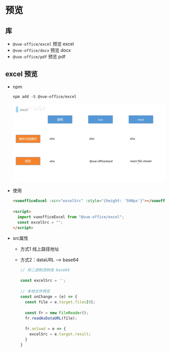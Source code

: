 # 预览

## 库

+ `@vue-office/excel` 预览 excel
+ `@vue-office/docx` 预览 docx
+ `@vue-office/pdf` 预览 pdf

## excel 预览

+ npm

  ```sheell
  npm add -S @vue-office/excel
  ```

  ![alt text](excel解析与预览.png)

+ 使用

  ```html
  <vueofficeExcel :scr="excelSrc" :style="{height: '500px'}"></vueofficeExcel>

  <script>
    import vueofficeExcel from "@vue-office/excel";
    const excelSrc = "";
  </script>
  ```

+ src属性

  + 方式1 线上路径地址
  + 方式2：dataURL --> base64

    ```js
    // 将二进制流转成 base64

    const excelSrc = '';

    // 本地文件预览
    const onChange = (e) => {
      const file = e.target.files[0];

      const fr = new FileReader();
      fr.readAsDataURL(file);

      fr.onload = e => {
        excelSrc = e.target.result;
      }
    }
    ```
